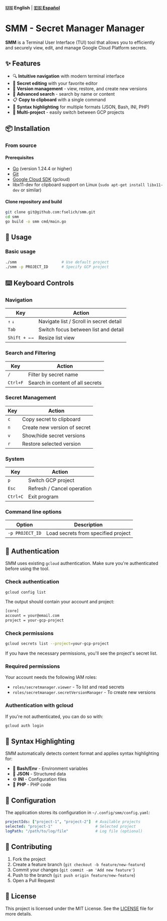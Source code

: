 **🇺🇸 English** | **[🇪🇸 Español](README.es.md)**

# SMM - Secret Manager Manager

**SMM** is a Terminal User Interface (TUI) tool that allows you to efficiently and securely view, edit, and manage Google Cloud Platform secrets.

## ✨ Features

- 🔍 **Intuitive navigation** with modern terminal interface
- 📝 **Secret editing** with your favorite editor
- 🔄 **Version management** - view, restore, and create new versions
- 🔎 **Advanced search** - search by name or content
- 📋 **Copy to clipboard** with a single command
- 🎨 **Syntax highlighting** for multiple formats (JSON, Bash, INI, PHP)
- 🚀 **Multi-project** - easily switch between GCP projects

## 📦 Installation

### From source

#### Prerequisites
- [Go](https://go.dev/doc/install) (version 1.24.4 or higher)
- [Git](https://git-scm.com/book/en/v2/Getting-Started)
- [Google Cloud SDK](https://cloud.google.com/sdk/docs/install) (gcloud)
- libx11-dev for clipboard support on Linux (`sudo apt-get install libx11-dev` or similar)

#### Clone repository and build
```bash
git clone git@github.com:fselich/smm.git
cd smm
go build -o smm cmd/main.go
```

## 🚀 Usage

### Basic usage
```bash
./smm                    # Use default project
./smm -p PROJECT_ID      # Specify GCP project
```

## ⌨️ Keyboard Controls

### Navigation
| Key         | Action                                                     |
| ----------- | ---------------------------------------------------------- |
| `↑` `↓`     | Navigate list / Scroll in secret detail                   |
| `Tab`       | Switch focus between list and detail                      |
| `Shift + ←→`| Resize list view                                          |

### Search and Filtering
| Key         | Action                                                     |
| ----------- | ---------------------------------------------------------- |
| `/`         | Filter by secret name                                      |
| `Ctrl+F`    | Search in content of all secrets                          |

### Secret Management
| Key         | Action                                                     |
| ----------- | ---------------------------------------------------------- |
| `c`         | Copy secret to clipboard                                   |
| `n`         | Create new version of secret                               |
| `v`         | Show/hide secret versions                                  |
| `r`         | Restore selected version                                   |

### System
| Key         | Action                                                     |
| ----------- | ---------------------------------------------------------- |
| `p`         | Switch GCP project                                         |
| `Esc`       | Refresh / Cancel operation                                 |
| `Ctrl+C`    | Exit program                                               |

### Command line options

| Option            | Description                                    |
| ----------------- | ---------------------------------------------- |
| `-p PROJECT_ID`   | Load secrets from specified project           |

## 🔐 Authentication

SMM uses existing `gcloud` authentication. Make sure you're authenticated before using the tool.

### Check authentication

```bash
gcloud config list
```

The output should contain your account and project:

```bash
[core]
account = your@email.com
project = your-gcp-project
```

### Check permissions

```bash
gcloud secrets list --project=your-gcp-project
```

If you have the necessary permissions, you'll see the project's secret list.

### Required permissions

Your account needs the following IAM roles:
- `roles/secretmanager.viewer` - To list and read secrets
- `roles/secretmanager.secretVersionManager` - To create new versions

### Authentication with gcloud
If you're not authenticated, you can do so with:
```bash
gcloud auth login
```

## 🎨 Syntax Highlighting

SMM automatically detects content format and applies syntax highlighting for:

- 🌱 **Bash/Env** - Environment variables
- 📄 **JSON** - Structured data  
- ⚙️ **INI** - Configuration files
- 🐘 **PHP** - PHP code

## 📁 Configuration

The application stores its configuration in `~/.config/smm/config.yaml`:

```yaml
projectIds: ["project-1", "project-2"]  # Available projects
selected: "project-1"                   # Selected project
logPath: "/path/to/log/file"            # Log file (optional)
```

## 🤝 Contributing

1. Fork the project
2. Create a feature branch (`git checkout -b feature/new-feature`)
3. Commit your changes (`git commit -am 'Add new feature'`)
4. Push to the branch (`git push origin feature/new-feature`)  
5. Open a Pull Request

## 📝 License

This project is licensed under the MIT License. See the [LICENSE](LICENSE) file for more details.
